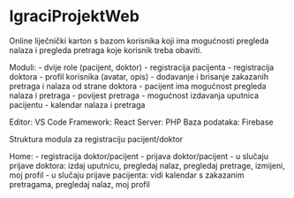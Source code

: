 # IgraciProjektWeb

Online liječnički karton s bazom korisnika koji ima mogućnosti pregleda nalaza i pregleda pretraga koje korisnik treba obaviti.

Moduli: - dvije role (pacijent, doktor)
        - registracija pacijenta
        - registracija doktora
        - profil korisnika (avatar, opis)
        - dodavanje i brisanje zakazanih pretraga i nalaza od strane doktora
        - pacijent ima mogućnost pregleda nalaza i pretraga
        - povijest pretraga
        - mogućnost izdavanja uputnica pacijentu
        - kalendar nalaza i pretraga


Editor: VS Code
Framework: React
Server: PHP
Baza podataka: Firebase

Struktura modula za registraciju pacijent/doktor

Home: - registracija doktor/pacijent
      - prijava doktor/pacijent
      - u slučaju prijave doktora: izdaj uputnicu, pregledaj nalaz, pregledaj pretrage, izmijeni, moj profil
      - u slučaju prijave pacijenta: vidi kalendar s zakazanim pretragama, pregledaj nalaz, moj profil
